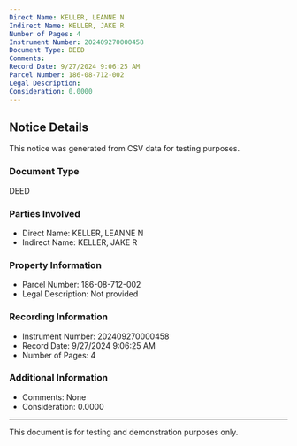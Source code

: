 ```yaml
---
Direct Name: KELLER, LEANNE N
Indirect Name: KELLER, JAKE R
Number of Pages: 4
Instrument Number: 202409270000458
Document Type: DEED
Comments: 
Record Date: 9/27/2024 9:06:25 AM
Parcel Number: 186-08-712-002
Legal Description: 
Consideration: 0.0000
---
```


## Notice Details

This notice was generated from CSV data for testing purposes.

### Document Type
DEED

### Parties Involved
- Direct Name: KELLER, LEANNE N
- Indirect Name: KELLER, JAKE R

### Property Information
- Parcel Number: 186-08-712-002
- Legal Description: Not provided

### Recording Information
- Instrument Number: 202409270000458
- Record Date: 9/27/2024 9:06:25 AM
- Number of Pages: 4

### Additional Information
- Comments: None
- Consideration: 0.0000

---

This document is for testing and demonstration purposes only.
